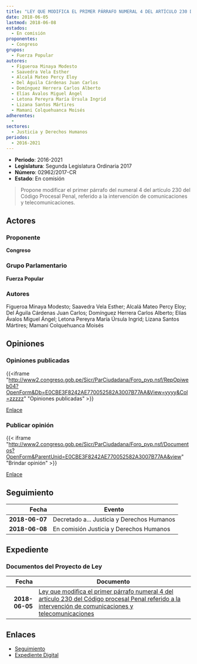 ```yaml
---
title: "LEY QUE MODIFICA EL PRIMER PÁRRAFO NUMERAL 4 DEL ARTÍCULO 230 DEL CÓDIGO PROCESAL PENAL, REFERIDO A LA INTERVENCIÓN DE COMUNICACIONES Y TELECOMUNICACIONES"
date: 2018-06-05
lastmod: 2018-06-08
estados: 
  - En comisión
proponentes: 
  - Congreso
grupos: 
  - Fuerza Popular
autores: 
  - Figueroa Minaya Modesto
  - Saavedra Vela Esther
  - Alcalá Mateo Percy Eloy
  - Del Águila Cárdenas Juan Carlos
  - Domínguez Herrera Carlos Alberto
  - Elías Ávalos Miguel Ángel
  - Letona Pereyra María Úrsula Ingrid
  - Lizana Santos Mártires
  - Mamani Colquehuanca Moisés
adherentes: 
  - 
sectores: 
  - Justicia y Derechos Humanos
periodos: 
  - 2016-2021
---
```


- **Periodo**: 2016-2021
- **Legislatura**: Segunda Legislatura Ordinaria 2017
- **Número**: 02962/2017-CR
- **Estado**: En comisión

> Propone modificar el primer párrafo del numeral 4 del artículo 230 del Código Procesal Penal, referido a la intervención de comunicaciones y telecomunicaciones.


## Actores

### Proponente

**Congreso**

### Grupo Parlamentario

**Fuerza Popular**

### Autores

Figueroa Minaya Modesto; Saavedra Vela Esther; Alcalá Mateo Percy Eloy; Del Águila Cárdenas Juan Carlos; Domínguez Herrera Carlos Alberto; Elías Ávalos Miguel Ángel; Letona Pereyra María Úrsula Ingrid; Lizana Santos Mártires; Mamani Colquehuanca Moisés


## Opiniones

### Opiniones publicadas

{{<iframe "http://www2.congreso.gob.pe/Sicr/ParCiudadana/Foro_pvp.nsf/RepOpiweb04?OpenForm&Db=E0CBE3F8242AE770052582A3007B77AA&View=yyyy&Col=zzzzz" "Opiniones publicadas" >}}

[Enlace](http://www2.congreso.gob.pe/Sicr/ParCiudadana/Foro_pvp.nsf/RepOpiweb04?OpenForm&Db=E0CBE3F8242AE770052582A3007B77AA&View=yyyy&Col=zzzzz)
### Publicar opinión

{{< iframe "http://www2.congreso.gob.pe/Sicr/ParCiudadana/Foro_pvp.nsf/Documentos?OpenForm&ParentUnid=E0CBE3F8242AE770052582A3007B77AA&view" "Brindar opinión" >}}

[Enlace](http://www2.congreso.gob.pe/Sicr/ParCiudadana/Foro_pvp.nsf/Documentos?OpenForm&ParentUnid=E0CBE3F8242AE770052582A3007B77AA&view)

## Seguimiento

| Fecha | Evento |
|------:|--------|
| **2018-06-07** | Decretado a... Justicia y Derechos Humanos|
| **2018-06-08** | En comisión Justicia y Derechos Humanos|


## Expediente


### Documentos del Proyecto de Ley

| Fecha | Documento |
|------:|--------|
| **2018-06-05** | [Ley que modifica el primer párrafo numeral 4 del artículo 230 del Código procesal Penal referido a la intervención de comunicaciones y telecomunicaciones](http://www.leyes.congreso.gob.pe/Documentos/2016_2021/Proyectos_de_Ley_y_de_Resoluciones_Legislativas/PL0296220180605.pdf) |

## Enlaces 

- [Seguimiento](http://www2.congreso.gob.pe/Sicr/TraDocEstProc/CLProLey2016.nsf/f7fff46988ca05b1052578e100829cc7/d8b765ddc9007985052582a3007d83df?OpenDocument)
- [Expediente Digital](http://www2.congreso.gob.pe/Sicr/TraDocEstProc/CLProLey2016.nsf/f7fff46988ca05b1052578e100829cc7/d8b765ddc9007985052582a3007d83df?OpenDocument&Click=05257FB7005EB655.eb71d0cf91d8294e05256cdf006b5706/$Body/0.1C6C)
